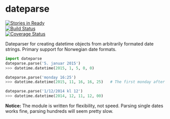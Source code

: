 # dateparse
[![Stories in Ready](https://badge.waffle.io/tobiasli/dateparse.svg?label=ready&title=backlog)](http://waffle.io/tobiasli/dateparse)<br/>
[![Build Status](https://travis-ci.org/tobiasli/dateparse.svg?branch=master)](https://travis-ci.org/tobiasli/dateparse)<br/>
[![Coverage Status](https://coveralls.io/repos/tobiasli/dateparse/badge.svg?branch=master&service=github)](https://coveralls.io/github/tobiasli/dateparse?branch=master)

Dateparser for creating datetime objects from arbitrarily formated date strings. Primary support for Norwegian date formats.

```python
import dateparse
dateparse.parse('5. januar 2015')
>>> datetime.datetime(2015, 1, 5, 0, 0)

dateparse.parse('monday 16:25')
>>> datetime.datetime(2015, 11, 16, 16, 25)   # The first monday after today.

dateparse.parse('1/12/2014 kl 12')
>>> datetime.datetime(2014, 12, 11, 12, 00)
```

<b>Notice:</b> The module is written for flexibility, not speed. Parsing single dates works fine, parsing hundreds will seem pretty slow.
